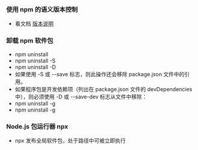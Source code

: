 ### 使用 npm 的语义版本控制 
- 看文档 [版本说明](http://nodejs.cn/learn/semantic-versioning-using-npm)

### 卸载 npm 软件包
- npm uninstall <package-name>
- npm uninstall -S <package-name>
- npm uninstall -D <package-name>
- 如果使用 -S 或 --save 标志，则此操作还会移除 package.json 文件中的引用。
- 如果程序包是开发依赖项（列出在 package.json 文件的 devDependencies 中），则必须使用 -D 或 --save-dev 标志从文件中移除：
- npm uninstall -g <package-name>
- npm uninstall -g <package-name>

### Node.js 包运行器 npx 
- npx 发布全局软件包，处于路径中可被立即执行
